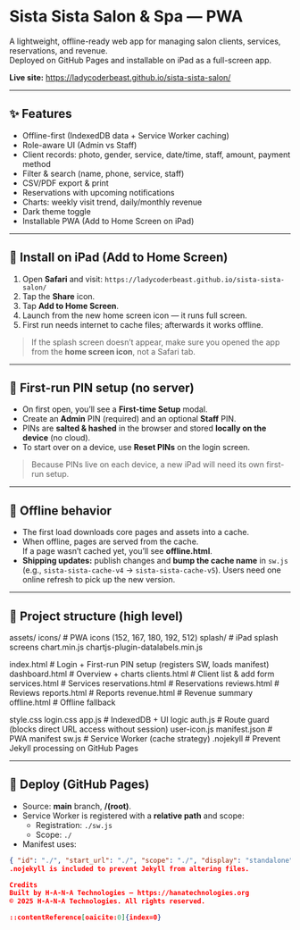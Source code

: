 # Sista Sista Salon & Spa — PWA

A lightweight, offline-ready web app for managing salon clients, services, reservations, and revenue.  
Deployed on GitHub Pages and installable on iPad as a full-screen app.

**Live site:** https://ladycoderbeast.github.io/sista-sista-salon/

---

## ✨ Features
- Offline-first (IndexedDB data + Service Worker caching)
- Role-aware UI (Admin vs Staff)
- Client records: photo, gender, service, date/time, staff, amount, payment method
- Filter & search (name, phone, service, staff)
- CSV/PDF export & print
- Reservations with upcoming notifications
- Charts: weekly visit trend, daily/monthly revenue
- Dark theme toggle
- Installable PWA (Add to Home Screen on iPad)

---

## 📲 Install on iPad (Add to Home Screen)
1. Open **Safari** and visit: `https://ladycoderbeast.github.io/sista-sista-salon/`
2. Tap the **Share** icon.
3. Tap **Add to Home Screen**.
4. Launch from the new home screen icon — it runs full screen.
5. First run needs internet to cache files; afterwards it works offline.

> If the splash screen doesn’t appear, make sure you opened the app from the **home screen icon**, not a Safari tab.

---

## 🔐 First-run PIN setup (no server)
- On first open, you’ll see a **First-time Setup** modal.
- Create an **Admin** PIN (required) and an optional **Staff** PIN.
- PINs are **salted & hashed** in the browser and stored **locally on the device** (no cloud).
- To start over on a device, use **Reset PINs** on the login screen.

> Because PINs live on each device, a new iPad will need its own first-run setup.

---

## 📴 Offline behavior
- The first load downloads core pages and assets into a cache.
- When offline, pages are served from the cache.  
  If a page wasn’t cached yet, you’ll see **offline.html**.
- **Shipping updates:** publish changes and **bump the cache name** in `sw.js`
  (e.g., `sista-sista-cache-v4` → `sista-sista-cache-v5`). Users need one online refresh to pick up the new version.

---

## 📁 Project structure (high level)
assets/
icons/ # PWA icons (152, 167, 180, 192, 512)
splash/ # iPad splash screens
chart.min.js
chartjs-plugin-datalabels.min.js

index.html # Login + First-run PIN setup (registers SW, loads manifest)
dashboard.html # Overview + charts
clients.html # Client list & add form
services.html # Services
reservations.html # Reservations
reviews.html # Reviews
reports.html # Reports
revenue.html # Revenue summary
offline.html # Offline fallback

style.css
login.css
app.js # IndexedDB + UI logic
auth.js # Route guard (blocks direct URL access without session)
user-icon.js
manifest.json # PWA manifest
sw.js # Service Worker (cache strategy)
.nojekyll # Prevent Jekyll processing on GitHub Pages


---

## 🚀 Deploy (GitHub Pages)
- Source: **main** branch, **/(root)**.
- Service Worker is registered with a **relative path** and scope:
  - Registration: `./sw.js`
  - Scope: `./`
- Manifest uses:
```json
{ "id": "./", "start_url": "./", "scope": "./", "display": "standalone" }
.nojekyll is included to prevent Jekyll from altering files.

Credits
Built by H-A-N-A Technologies — https://hanatechnologies.org
© 2025 H-A-N-A Technologies. All rights reserved.

::contentReference[oaicite:0]{index=0}
